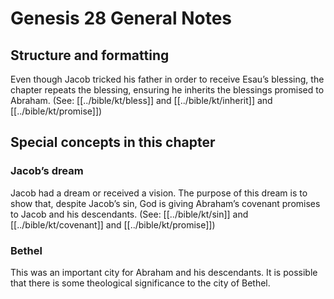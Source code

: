 # Genesis 28 General Notes
## Structure and formatting

Even though Jacob tricked his father in order to receive Esau’s blessing, the chapter repeats the blessing, ensuring he inherits the blessings promised to Abraham. (See: [[../bible/kt/bless]] and [[../bible/kt/inherit]] and [[../bible/kt/promise]])

## Special concepts in this chapter

### Jacob’s dream
Jacob had a dream or received a vision. The purpose of this dream is to show that, despite Jacob’s sin, God is giving Abraham’s covenant promises to Jacob and his descendants. (See: [[../bible/kt/sin]] and [[../bible/kt/covenant]] and [[../bible/kt/promise]])

### Bethel
This was an important city for Abraham and his descendants. It is possible that there is some theological significance to the city of Bethel.